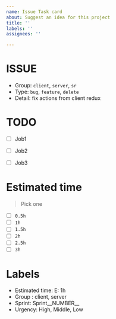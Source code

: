 ```yaml
---
name: Issue Task card
about: Suggest an idea for this project
title: ''
labels: ''
assignees: ''

---
```


# ISSUE
- Group: `client`, `server`, `sr`
- Type: `bug`, `feature`, `delete`
- Detail: fix actions from client redux


# TODO

- [ ] Job1
- [ ] Job2
- [ ] Job3


# Estimated time
> Pick one

- [ ] `0.5h`
- [ ] `1h`
- [ ] `1.5h`
- [ ] `2h` 
- [ ] `2.5h`
- [ ] `3h`

# Labels
- Estimated time: E: 1h
- Group : client, server
- Sprint: Sprint__NUMBER__
- Urgency: High, Middle, Low
